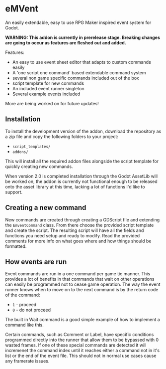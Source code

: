 # eMVent
An easily extendable, easy to use RPG Maker inspired event system for Godot.

**WARNING: This addon is currently in prerelease stage. Breaking changes are going to occur as features are fleshed out and added.**

Features:
- An easy to use event sheet editor that adapts to custom commands easily
- A 'one script one command' based extendable command system
- several non game specific commands included out of the box
- script template for new commands
- An included event runner singleton
- Several example events included

More are being worked on for future updates!

## Installation
To install the development version of the addon, download the repository as a zip file and copy the following folders to your project:
- `script_templates/`
- `addons/`

This will install all the required addon files alongside the script template for quickly creating new commands.

When version 2.0 is completed installation through the Godot AssetLib will be worked on, the addon is currently not functional enough to be released onto the asset library at this time, lacking a lot of functions I'd like to support.

## Creating a new command
New commands are created through creating a GDScript file and extending the `EmventCommand` class. From there choose the provided script template and create the script. The resulting script will have all the fields and functions you need setup and ready to modify. Read the provided comments for more info on what goes where and how things should be formatted.

## How events are run
Event commands are run in a one command per game tic manner. This provides a lot of benefits in that commands that wait on other operations can easily be programmed not to cease game operation. The way the event runner knows when to move on to the next command is by the return code of the command:

- `1` - proceed
- `0` - do not proceed

The built in Wait command is a good simple example of how to implement a command like this.


Certain commands, such as Comment or Label, have specific conditions programmed directly into the runner that allow them to be bypassed with 0 wasted frames. If one of these special commands are detected it will incremenet the command index until it reaches either a command not in it's list or the end of the event file. This should not in normal use cases cause any framerate issues.
